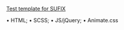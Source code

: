 [Test template for SUFIX](https://denysmoon.github.io/trevern/)

•	HTML;
•	SCSS;
•	JS/jQuery;
•	Animate.css
